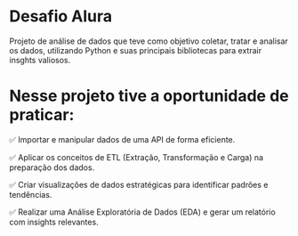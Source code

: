 # Desafio Alura 
Projeto de análise de dados que teve como objetivo coletar, tratar e analisar os dados, utilizando Python e suas principais bibliotecas para extrair insghts valiosos.

# Nesse projeto tive a oportunidade de praticar:
✅ Importar e manipular dados de uma API de forma eficiente.

✅ Aplicar os conceitos de ETL (Extração, Transformação e Carga) na preparação dos dados.

✅ Criar visualizações de dados estratégicas para identificar padrões e tendências.

✅ Realizar uma Análise Exploratória de Dados (EDA) e gerar um relatório com insights relevantes.
